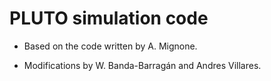 # PLUTO simulation code

- Based on the code written by A. Mignone.

- Modifications by W. Banda-Barragán and Andres Villares.
